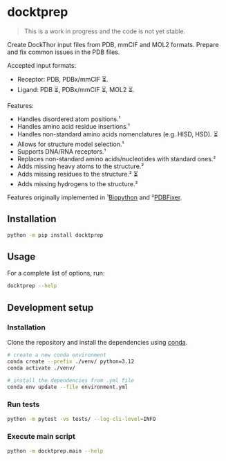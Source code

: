 # docktprep

> This is a work in progress and the code is not yet stable.
  
 Create DockThor input files from PDB, mmCIF and MOL2 formats. Prepare and fix common issues in the PDB files.

 Accepted input formats:
 - Receptor: PDB, PDBx/mmCIF ⏳.
 - Ligand: PDB ⏳, PDBx/mmCIF ⏳, MOL2 ⏳.


Features:
- Handles disordered atom positions.¹
- Handles amino acid residue insertions.¹
- Handles non-standard amino acids nomenclatures (e.g. HISD, HSD). ⏳
- Allows for structure model selection.¹
- Supports DNA/RNA receptors.¹
- Replaces non-standard amino acids/nucleotides with standard ones.²
- Adds missing heavy atoms to the structure.²
- Adds missing residues to the structure.² ⏳
- Adds missing hydrogens to the structure.²

Features originally implemented in ¹[Biopython](https://biopython.org/) and ²[PDBFixer](https://github.com/openmm/pdbfixer).

## Installation

```bash
python -m pip install docktprep
```

## Usage

For a complete list of options, run:
```bash
docktprep --help
```

## Development setup

### Installation
Clone the repository and install the dependencies using [conda](https://docs.anaconda.com/miniconda/install/).

```bash
# create a new conda environment
conda create --prefix ./venv/ python=3.12
conda activate ./venv/

# install the dependencies from .yml file
conda env update --file environment.yml
```

### Run tests

```bash
python -m pytest -vs tests/ --log-cli-level=INFO
```

### Execute main script

```bash
python -m docktprep.main --help
```
